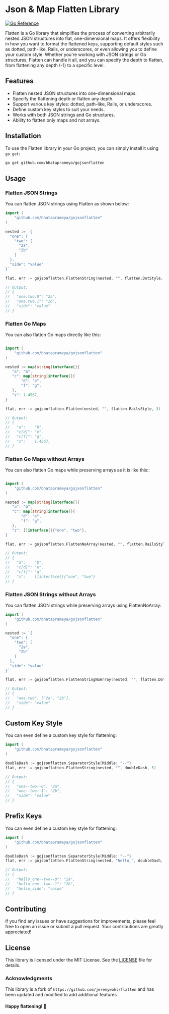 # Json & Map Flatten Library

[![Go Reference](https://pkg.go.dev/badge/github.com/jeremywohl/flatten.svg)](https://pkg.go.dev/github.com/bhataprameya/gojsonflatten)

Flatten is a Go library that simplifies the process of converting arbitrarily nested JSON structures into flat, one-dimensional maps. It offers flexibility in how you want to format the flattened keys, supporting default styles such as dotted, path-like, Rails, or underscores, or even allowing you to define your custom style. Whether you're working with JSON strings or Go structures, Flatten can handle it all, and you can specify the depth to flatten, from flattening any depth (-1) to a specific level.

## Features

- Flatten nested JSON structures into one-dimensional maps.
- Specify the flattening depth or flatten any depth.
- Support various key styles: dotted, path-like, Rails, or underscores.
- Define custom key styles to suit your needs.
- Works with both JSON strings and Go structures.
- Ability to flatten only maps and not arrays.

## Installation

To use the Flatten library in your Go project, you can simply install it using `go get`:

```bash
go get github.com/bhataprameya/gojsonflatten
```

## Usage

### Flatten JSON Strings

You can flatten JSON strings using Flatten as shown below:

```GO
import (
    "github.com/bhataprameya/gojsonflatten"
)

nested := `{
  "one": {
    "two": [
      "2a",
      "2b"
    ]
  },
  "side": "value"
}`

flat, err := gojsonflatten.FlattenString(nested, "", flatten.DotStyle, -1)

// Output:
// {
//   "one.two.0": "2a",
//   "one.two.1": "2b",
//   "side": "value"
// }
```

### Flatten Go Maps

You can also flatten Go maps directly like this:

```GO

import (
    "github.com/bhataprameya/gojsonflatten"
)

nested := map[string]interface{}{
   "a": "b",
   "c": map[string]interface{}{
       "d": "e",
       "f": "g",
   },
   "z": 1.4567,
}

flat, err := gojsonflatten.Flatten(nested, "", flatten.RailsStyle, 3)

// Output:
// {
//   "a":    "b",
//   "c[d]": "e",
//   "c[f]": "g",
//   "z":    1.4567,
// }
```

### Flatten Go Maps without Arrays

You can also flatten Go maps while preserving arrays as it is like this::

```GO

import (
    "github.com/bhataprameya/gojsonflatten"
)

nested := map[string]interface{}{
   "a": "b",
   "c": map[string]interface{}{
       "d": "e",
       "f": "g",
   },
   "z": []interface{}{"one", "two"},
}

flat, err := gojsonflatten.FlattenNoArray(nested, "", flatten.RailsStyle, 3)

// Output:
// {
//   "a":    "b",
//   "c[d]": "e",
//   "c[f]": "g",
//   "z":    []interface{}{"one", "two"}
// }
```

### Flatten JSON Strings without Arrays

You can flatten JSON strings while preserving arrays using FlattenNoArray:

```GO
import (
    "github.com/bhataprameya/gojsonflatten"
)

nested := `{
  "one": {
    "two": [
      "2a",
      "2b"
    ]
  },
  "side": "value"
}`

flat, err := gojsonflatten.FlattenStringNoArray(nested, "", flatten.DotStyle, -1)

// Output:
// {
//   "one.two": ["2a", "2b"],
//   "side": "value"
// }

```

## Custom Key Style

You can even define a custom key style for flattening:

```GO
import (
    "github.com/bhataprameya/gojsonflatten"
)

doubleDash := gojsonflatten.SeparatorStyle{Middle: "--"}
flat, err := gojsonflatten.FlattenString(nested, "", doubleDash, 5)

// Output:
// {
//   "one--two--0": "2a",
//   "one--two--1": "2b",
//   "side": "value"
// }
```

## Prefix Keys

You can even define a custom key style for flattening:

```GO
import (
    "github.com/bhataprameya/gojsonflatten"
)

doubleDash := gojsonflatten.SeparatorStyle{Middle: "--"}
flat, err := gojsonflatten.FlattenString(nested, "hello_", doubleDash, 5)

// Output:
// {
//   "hello_one--two--0": "2a",
//   "hello_one--two--1": "2b",
//   "hello_side": "value"
// }
```

## Contributing

If you find any issues or have suggestions for improvements, please feel free to open an issue or submit a pull request. Your contributions are greatly appreciated!

## License

This library is licensed under the MIT License. See the [LICENSE](LICENSE) file for details.

### Acknowledgments

This library is a fork of `https://github.com/jeremywohl/flatten` and has been updated and modified to add additional features

#### Happy flattening! 🚀
